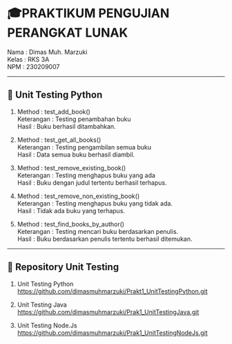 # 🎓PRAKTIKUM PENGUJIAN PERANGKAT LUNAK  
Nama    : Dimas Muh. Marzuki  
Kelas   : RKS 3A  
NPM     : 230209007  

---
## 📌 Unit Testing Python  
1. Method : test_add_book()  
Keterangan : Testing penambahan buku    
Hasil : Buku berhasil ditambahkan.  

2. Method : test_get_all_books()  
Keterangan : Testing pengambilan semua buku    
Hasil : Data semua buku berhasil diambil.  

3. Method : test_remove_existing_book()    
Keterangan : Testing menghapus buku yang ada  
Hasil : Buku dengan judul tertentu berhasil terhapus.  

4. Method : test_remove_non_existing_book()  
Keterangan : Testing menghapus buku yang tidak ada.  
Hasil : Tidak ada buku yang terhapus.  

5. Method : test_find_books_by_author()  
Keterangan : Testing mencari buku berdasarkan penulis.    
Hasil : Buku berdasarkan penulis tertentu berhasil ditemukan.


---
## 📌 Repository Unit Testing 
1. Unit Testing Python  
https://github.com/dimasmuhmarzuki/Prakt1_UnitTestingPython.git   

2. Unit Testing Java   
https://github.com/dimasmuhmarzuki/Prak1_UnitTestingJava.git    

3. Unit Testing Node.Js   
https://github.com/dimasmuhmarzuki/Prak1_UnitTestingNodeJs.git

